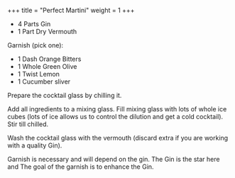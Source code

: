+++
title = "Perfect Martini"
weight = 1
+++

-  4 Parts Gin
-  1 Part Dry Vermouth

<div class="garnish">Garnish (pick one):<div>

-  1 Dash Orange Bitters
-  1 Whole Green Olive
-  1 Twist Lemon
-  1 Cucumber sliver

Prepare the cocktail glass by chilling it.

Add all ingredients to a mixing glass. Fill mixing glass with lots of whole ice cubes (lots of ice allows us to control the dilution and get a cold cocktail). Stir till chilled.

Wash the cocktail glass with the vermouth (discard extra if you are working with a quality Gin).

Garnish is necessary and will depend on the gin. The Gin is the star here and The goal of the garnish is to enhance the Gin.
